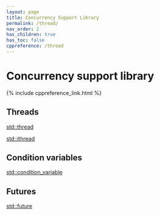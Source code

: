 ```yaml
---
layout: page
title: Concurrency Support Library
permalink: /thread/
nav_order: 2
has_children: true
has_toc: false
cppreference: /thread
---
```


# Concurrency support library

{% include cppreference_link.html %}

## <a id="threads"></a> Threads

[std::thread](thread.md)

[std::jthread](jthread.md)

## <a id="condition-variables"></a> Condition variables

[std::condition_variable](condition_variable.md)

## <a id="futures"></a> Futures

[std::future](future.md)